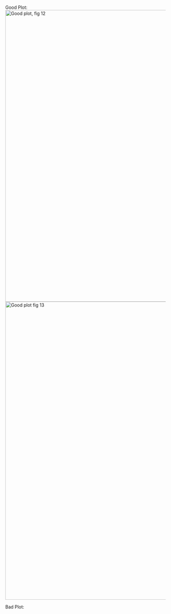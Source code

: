 Good Plot:
<img width="915" alt="Good plot, fig 12" src="https://github.com/szsavery/DSPS_SSavery/assets/143891445/b687f0a9-2a48-4a79-a2c5-da8b3c963e6d">
<img width="935" alt="Good plot fig 13" src="https://github.com/szsavery/DSPS_SSavery/assets/143891445/f059add5-d9b5-4895-b02c-b42fc4d65009">




Bad Plot:
